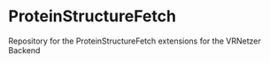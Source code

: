 # ProteinStructureFetch
Repository for the ProteinStructureFetch extensions for the VRNetzer Backend
